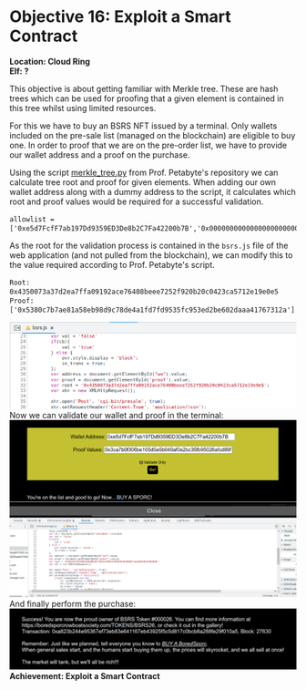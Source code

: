 
# Objective 16: Exploit a Smart Contract
**Location: Cloud Ring**  
**Elf: ?**

This objective is about getting familiar with Merkle tree.
These are hash trees which can be used for proofing that a given element is contained in this tree whilst using limited resources.

For this we have to buy an BSRS NFT issued by a terminal. Only wallets included on the pre-sale list (managed on the blockchain) are eligible to buy one. In order to proof that we are on the pre-order list, we have to provide our wallet address and a proof on the purchase.

Using the script [merkle_tree.py](https://github.com/QPetabyte/Merkle_Trees) from Prof. Petabyte's repository we can calculate tree root and proof for given elements.
When adding our own wallet address along with a dummy address to the script, it calculates which root and proof values would be required for a successful validation.

```
allowlist = ['0xe5d7FcfF7ab197Dd9359ED3De8b2C7Fa42200b7B','0x0000000000000000000000000000000000000000']
```

As the root for the validation process is contained in the `bsrs.js` file of the web application (and not pulled from the blockchain), we can modify this to the value required according to Prof. Petabyte's script.

```
Root: 0x4350073a37d2ea7ffa09192ace76408beee7252f920b20c0423ca5712e19e0e5
Proof: ['0x5380c7b7ae81a58eb98d9c78de4a1fd7fd9535fc953ed2be602daaa41767312a']
```

![root changed in bsrs.js](https://github.com/joergschwarzwaelder/hhc2022/blob/main/Objective-16/bsrs.js.png)
Now we can validate our wallet and proof in the terminal:
![enter image description here](https://github.com/joergschwarzwaelder/hhc2022/blob/main/Objective-16/nft-validation.png)
And finally perform the purchase:
![enter image description here](https://github.com/joergschwarzwaelder/hhc2022/blob/main/Objective-16/nft-purchase.png)
**Achievement: Exploit a Smart Contract**



